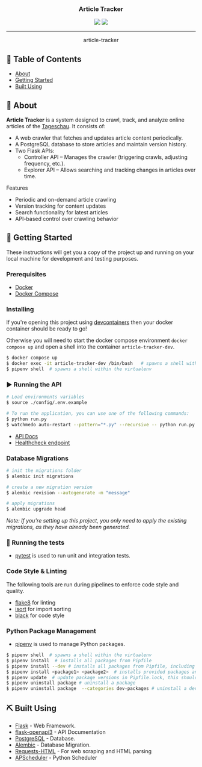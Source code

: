 <h3 align="center">Article Tracker</h3>

<div align="center">
  <img src="https://img.shields.io/badge/status-active-success.svg" />
  <img src="https://img.shields.io/badge/python-3.13-blue" />
</div>

---

<p align="center">article-tracker
    <br> 
</p>

## 📝 Table of Contents
- [About](#about)
- [Getting Started](#getting-started)
- [Built Using](#built-using)

## 🧐 About <a name = "about"></a>
**Article Tracker** is a system designed to crawl, track, and analyze online articles of the [Tageschau](https://www.tagesschau.de/). It consists of:
- A web crawler that fetches and updates article content periodically.
- A PostgreSQL database to store articles and maintain version history.
- Two Flask APIs:
    - Controller API – Manages the crawler (triggering crawls, adjusting frequency, etc.).
    - Explorer API – Allows searching and tracking changes in articles over time.

Features
- Periodic and on-demand article crawling
- Version tracking for content updates
- Search functionality for latest articles
- API-based control over crawling behavior

## 🏁 Getting Started <a name = "getting_started"></a>
These instructions will get you a copy of the project up and running on your local machine for development and testing purposes. 

### Prerequisites
 - [Docker](https://docs.docker.com/)
 - [Docker Compose](https://docs.docker.com/compose/)

### Installing
If you're opening this project using [devcontainers](https://containers.dev/) then your docker container should be ready to go!

Otherwise you will need to start the docker compose environment `docker compose up` and open a shell into the container `article-tracker-dev`.

```bash
$ docker compose up
$ docker exec -it article-tracker-dev /bin/bash   # spawns a shell within the docker container
$ pipenv shell  # spawns a shell within the virtualenv 
```

### ▶️ Running the API
```bash
# Load environments variables
$ source ./config/.env.example

# To run the application, you can use one of the following commands:
$ python run.py
$ watchmedo auto-restart --pattern="*.py" --recursive -- python run.py  # to reload on save
```

- [API Docs](http://localhost:5555/openapi/swagger)
- [Healthcheck endpoint](http://localhost:5555/health)


### Database Migrations

```bash
# init the migrations folder
$ alembic init migrations  

# create a new migration version
$ alembic revision --autogenerate -m "message"  

# apply migrations
$ alembic upgrade head
```

*Note: If you're setting up this project, you only need to apply the existing migrations, as they have already been generated.*

### 🧪 Running the tests <a name = "tests"></a>
- [pytest](https://docs.pytest.org/) is used to run unit and integration tests.


### Code Style & Linting
The following tools are run during pipelines to enforce code style and quality.

 - [flake8](https://flake8.pycqa.org/en/latest/) for linting
 - [isort](https://pycqa.github.io/isort/) for import sorting
 - [black](https://black.readthedocs.io/en/stable/) for code style

### Python Package Management
- [pipenv](https://pipenv.pypa.io/en/latest/) is used to manage Python packages. 

```bash
$ pipenv shell  # spawns a shell within the virtualenv
$ pipenv install  # installs all packages from Pipfile
$ pipenv install --dev # installs all packages from Pipfile, including dev dependencies
$ pipenv install <package1> <package2>  # installs provided packages and adds them to Pipfile
$ pipenv update  # update package versions in Pipfile.lock, this should be run frequently to keep packages up to date
$ pipenv uninstall package # uninstall a package 
$ pipenv uninstall package  --categories dev-packages # uninstall a dev package
```

## ⛏️ Built Using <a name = "built_using"></a>
- [Flask](https://flask.palletsprojects.com/en/stable/) - Web Framework.
- [flask-openapi3](https://luolingchun.github.io/flask-openapi3/v4.x/) - API Documentation
- [PostgreSQL](https://www.postgresql.org/) - Database.
- [Alembic](https://alembic.sqlalchemy.org/en/latest/) - Database Migration.
- [Requests-HTML](https://requests.readthedocs.io/projects/requests-html/en/latest/) - For web scraping and HTML parsing
- [APScheduler](https://apscheduler.readthedocs.io/) - Python Scheduler